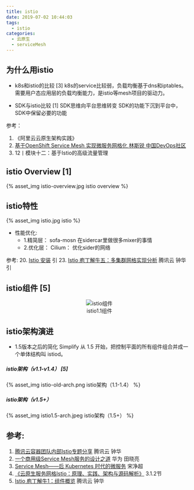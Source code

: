 ```yaml
---
title: istio
date: 2019-07-02 10:44:03
tags:
  - istio
categories: 
  - 云原生
  - serviceMesh  
---
```


<p></p>
<!-- more -->

##  为什么用istio
+ k8s和istio的比较 [3]
  k8s的service比较弱，负载均衡基于dns和iptables。
  需要用户态应用层的负载均衡能力，是istio等mesh项目的驱动力。

+ SDK与istio比较 [1]
  SDK思维向平台思维转变
  SDK的功能下沉到平台中， SDK中保留必要的功能

参考：
1. 《阿里云云原生架构实践》
2. [基于OpenShift Service Mesh 实现微服务网格化 林斯锐 中国DevOps社区](https://www.bilibili.com/video/BV1V64y1r7oU?spm_id_from=333.880.my_history.page.click&vd_source=f6e8c1128f9f264c5ab8d9411a644036)
3. 12丨模块十二：基于Istio的高级流量管理

##  istio Overview [1]
{% asset_img  istio-overview.jpg  istio overview %}


##  istio特性
{% asset_img  istio.jpg  istio %}

+ 性能优化:
  - 1.精简层：  sofa-mosn 在sidercar里做很多mixer的事情
  - 2.优化层：  Cilium： 优化sider的网络

参考:
20. [Istio 安装](https://jimmysong.io/istio-handbook/setup/istio-installation.html)  引
23. [Istio 庖丁解牛五：多集群网格实现分析](https://mp.weixin.qq.com/s/fSklull_8OfpdCtdwbXx9A)  腾讯云 钟华 引


##  istio组件 [5]
<div style="text-align: center;">

![istio组件](https://user-images.githubusercontent.com/5608425/64623495-a3debd80-d41b-11e9-9599-c8c25a7153b9.jpg)  
istio1.1组件
</div>


## istio架构演进

+ 1.5版本之后的简化 Simplify
  从 1.5 开始，把控制平面的所有组件组合并成一个单体结构叫 istiod。

##### istio架构（v1.1-v1.4） [5]
{% asset_img  istio-old-arch.png  istio架构（1.1-1.4） %}

##### istio架构（v1.5+） 
{% asset_img  istio1.5-arch.jpeg  istio架构（1.5+） %}

## 参考:
1. [腾讯云容器团队内部Istio专题分享](https://mp.weixin.qq.com/s/NjMncH84uEl_PywOFFMlFA) 腾讯云 钟华
2. [一个商用级Service Mesh服务的设计之道](https://blog.csdn.net/karamos/article/details/80133231)  华为 田晓亮
3. [Service Mesh——后 Kubernetes 时代的微服务](http://www.servicemesher.com/blog/service-mesh-the-microservices-in-post-kubernetes-era/) 宋净超 
4. [《云原生服务网格Istio：原理、实践、架构与源码解析》](https://item.jd.com/12538407.html) 3.1.2节
5. [Istio 庖丁解牛1：组件概览](https://mp.weixin.qq.com/s/VwqxrZsVmn4a5PcVckaLxA)  腾讯云 钟华





  
